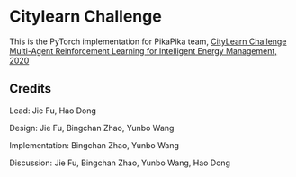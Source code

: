 # Citylearn Challenge

This is the PyTorch implementation for PikaPika team, [CityLearn Challenge Multi-Agent Reinforcement Learning for Intelligent Energy Management, 2020](https://sites.google.com/view/citylearnchallenge/previous-edition-2020?authuser=0)

## Credits
Lead: Jie Fu, Hao Dong

Design: Jie Fu, Bingchan Zhao, Yunbo Wang

Implementation: Bingchan Zhao, Yunbo Wang

Discussion: Jie Fu, Bingchan Zhao, Yunbo Wang, Hao Dong